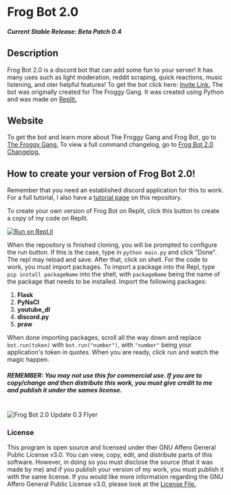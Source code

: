 # Frog Bot 2.0
##### Current Stable Release: Beta Patch 0.4
## Description

Frog Bot 2.0 is a discord bot that can add some fun to your server! It has many uses such as light moderation, reddit scraping, quick reactions, music listening, and oter helpful features! To get the bot click here: [Invite Link.](https://www.google.com/url=https%3A%2F%2Fdiscord.gg%2FZsmcAcmWrA&sa=D&sntz=1&usg=AFQjCNHpQjZgEO7Amn97Djb50gvYaYHdeA) The bot was originally created for The Froggy Gang. It was created using Python and was made on [Replit.](https://replit.com) 

## Website

To get the bot and learn more about The Froggy Gang and Frog Bot, go to [The Froggy Gang.](https://sites.google.com/view/the-froggy-gang/home)
To view a full command changelog, go to [Frog Bot 2.0 Changelog.](https://docs.google.com/document/d/1Lo62dreCjfNr0GNWGwCid1ZX-cgBqMz1xsxHmNZHhJk/edit?usp=sharing)

## How to create your version of Frog Bot 2.0!

Remember that you need an established discord application for this to work. For a full tutorial, I also have a [tutorial page](https://github.com/HereJohnnyboi/Frog-Bot-2.0/blob/main/Tutorial.md) on this repository.

To create your own version of Frog Bot on Replit, click this button to create a copy of my code on Replit.

[![Run on Repl.it](https://repl.it/badge/github/HereJohnnyboi/Frog-Bot-2.0)](https://repl.it/github/HereJohnnyboi/Frog-Bot-2.0)

When the repository is finished cloning, you will be prompted to configure the run button. If this is the case, type in `python main.py` and click "Done". The repl may reload and save. After that, click on shell. For the code to work, you must import packages. To import a package into the Repl, type `pip install packageName` into the shell, with `packageName` being the name of the package that needs to be installed. Import the following packages:

1. **Flask**
2. **PyNaCl**
3. **youtube_dl**
4. **discord.py**
5. **praw**

When done importing packages, scroll all the way down and replace `bot.run(token)`
with `bot.run("number")`, with `"number"` being your application's token in quotes. When you are ready, click run and watch the magic happen. 

##### REMEMBER: You may not use this for commercial use. If you are to copy/change and then distribute this work, you must give credit to me and publish it under the sames license.


\
![Frog Bot 2.0 Update 0.3 Flyer](https://raw.githubusercontent.com/HereJohnnyboi/Frog-Bot-2.0/HereJohnnyboi-flyers/Frog%20Bot%200.3.png)



### License

This program is open source and licensed under ther GNU Affero General Public License v3.0. You can view, copy, edit, and distribute parts of this software. However, in doing so you must disclose the source (that it was made by me) and if you publish your version of my work, you must publish it with the same license. If you would like more information regarding the GNU Affero General Public License v3.0, please look at the [License File.](https://github.com/HereJohnnyboi/Frog-Bot-2.0/blob/main/LICENSE)
